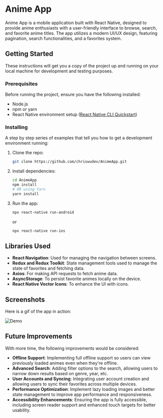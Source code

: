 # Anime App

Anime App is a mobile application built with React Native, designed to provide anime enthusiasts with a user-friendly interface to browse, search, and favorite anime titles. The app utilizes a modern UI/UX design, featuring pagination, search functionalities, and a favorites system.

## Getting Started

These instructions will get you a copy of the project up and running on your local machine for development and testing purposes.

### Prerequisites

Before running the project, ensure you have the following installed:
- Node.js
- npm or yarn
- React Native environment setup ([React Native CLI Quickstart](https://reactnative.dev/docs/environment-setup))

### Installing

A step by step series of examples that tell you how to get a development environment running:

1. Clone the repo:
   ```bash
   git clone https://github.com/chriswudev/AnimeApp.git
   ```
2. Install dependencies:
   ```bash
   cd AnimeApp
   npm install
   # OR using Yarn
   yarn install
   ```
3. Run the app:
   ```bash
   npx react-native run-android
   ```
   or
   ```bash
   npx react-native run-ios
   ```

## Libraries Used

- **React Navigation**: Used for managing the navigation between screens.
- **Redux and Redux Toolkit**: State management tools used to manage the state of favorites and fetching data.
- **Axios**: For making API requests to fetch anime data.
- **AsyncStorage**: To persist favorite animes locally on the device.
- **React Native Vector Icons**: To enhance the UI with icons.

## Screenshots

Here is a gif of the app in action:

![Demo](./demo/demo.gif)

## Future Improvements

With more time, the following improvements would be considered:
- **Offline Support**: Implementing full offline support so users can view previously loaded animes even when they're offline.
- **Advanced Search**: Adding filter options to the search, allowing users to narrow down results based on genre, year, etc.
- **User Accounts and Syncing**: Integrating user account creation and allowing users to sync their favorites across multiple devices.
- **Performance Optimization**: Implement lazy loading images and better state management to improve app performance and responsiveness.
- **Accessibility Enhancements**: Ensuring the app is fully accessible, including screen reader support and enhanced touch targets for better usability.

